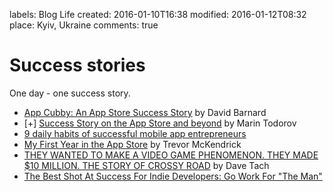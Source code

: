 labels: Blog
        Life
created: 2016-01-10T16:38
modified: 2016-01-12T08:32
place: Kyiv, Ukraine
comments: true

# Success stories

One day - one success story.

- [App Cubby: An App Store Success Story](http://davidbarnard.com/post/58967626934/app-cubby-success) by David Barnard
- [+] [Success Story on the App Store and beyond](http://www.touch-code-magazine.com/success-story-on-the-app-store-and-beyond/) by Marin Todorov
- [9 daily habits of successful mobile app entrepreneurs](http://thenextweb.com/entrepreneur/2015/06/02/9-daily-habits-of-successful-mobile-app-entrepreneurs/)
- [My First Year in the App Store](http://www.trevormckendrick.com/my-first-year-in-the-app-store/) by Trevor McKendrick
- [THEY WANTED TO MAKE A VIDEO GAME PHENOMENON. THEY MADE $10 MILLION. THE STORY OF CROSSY ROAD](http://www.polygon.com/2015/3/3/8142247/crossy-road-earnings-10-million-gdc-2015) by Dave Tach
- [The Best Shot At Success For Indie Developers: Go Work For "The Man"](http://readwrite.com/2015/07/20/indie-app-developers-success-enterprise-the-man)
